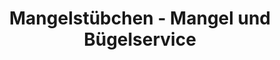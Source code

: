 ---
title: "Mangelstübchen - Mangel und Bügelservice"
url: /velbert/mangelstuebchen-mangel-und-buegelservice/
shop: Allgemein
---